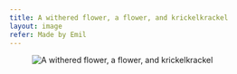```yaml
---
title: A withered flower, a flower, and krickelkrackel
layout: image
refer: Made by Emil
---
```

<figure class="bleed">
<img src="/img/emil-drawing/IMG_0341B.jpg" alt="A withered flower, a flower, and krickelkrackel">
</figure>